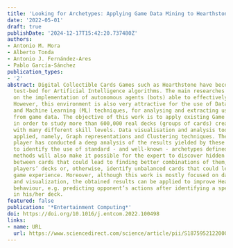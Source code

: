 ```yaml
---
title: 'Looking for Archetypes: Applying Game Data Mining to Hearthstone Decks'
date: '2022-05-01'
draft: true
publishDate: '2024-12-17T15:42:20.737480Z'
authors:
- Antonio M. Mora
- Alberto Tonda
- Antonio J. Fernández-Ares
- Pablo García-Sánchez
publication_types:
- '2'
abstract: Digital Collectible Cards Games such as Hearthstone have become a very prolific
  test-bed for Artificial Intelligence algorithms. The main researches have focused
  on the implementation of autonomous agents (bots) able to effectively play the game.
  However, this environment is also very attractive for the use of Data Mining (DM)
  and Machine Learning (ML) techniques, for analysing and extracting useful knowledge
  from game data. The objective of this work is to apply existing Game Mining techniques
  in order to study more than 600,000 real decks (groups of cards) created by players
  with many different skill levels. Data visualisation and analysis tools have been
  applied, namely, Graph representations and Clustering techniques. Then, an expert
  player has conducted a deep analysis of the results yielded by these methods, aiming
  to identify the use of standard - and well-known - archetypes defined by the play
  methods will also make it possible for the expert to discover hidden relationships
  between cards that could lead to finding better combinations of them, enhancing
  players’ decks or, otherwise, identify unbalanced cards that could lead to a disappointing
  game experience. Moreover, although this work is mostly focused on data analysis
  and visualization, the obtained results can be applied to improve Hearthstone Bots’
  behaviour, e.g. predicting opponent’s actions after identifying a specific archetype
  in his/her deck.
featured: false
publication: '*Entertainment Computing*'
doi: https://doi.org/10.1016/j.entcom.2022.100498
links:
- name: URL
  url: https://www.sciencedirect.com/science/article/pii/S1875952122000222
---
```


